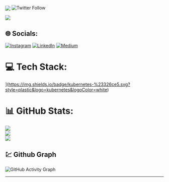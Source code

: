 
<img src = "https://raw.githubusercontent.com/thompsonemerson/thompsonemerson/master/cover-thompson.png" align = "center"></img>
![Twitter Follow](https://img.shields.io/twitter/follow/anaskhan_28?style=social) 

![](https://quotes-github-readme.vercel.app/api?type=horizontal&theme=skin)




## 🌐 Socials:
[![Instagram](https://img.shields.io/badge/Instagram-%23E4405F.svg?logo=Instagram&logoColor=white)](https://instagram.com/https://instagram.com/anaskhan.28) [![LinkedIn](https://img.shields.io/badge/LinkedIn-%230077B5.svg?logo=linkedin&logoColor=white)](https://linkedin.com/in/https://www.linkedin.com/in/anas-khan-993aa91b7/) [![Medium](https://img.shields.io/badge/Medium-12100E?logo=medium&logoColor=white)](https://medium.com/@https://medium.com/@anaskhan28)


# 💻 Tech Stack:
](https://img.shields.io/badge/kubernetes-%23326ce5.svg?style=plastic&logo=kubernetes&logoColor=white)
# 📊 GitHub Stats:
![](https://github-readme-stats.vercel.app/api?username=anaskhan28&theme=radical&hide_border=true&include_all_commits=true&count_private=false)<br/>
![](https://github-readme-streak-stats.herokuapp.com/?user=anaskhan28&theme=radical&hide_border=true)<br/>
![](https://github-readme-stats.vercel.app/api/top-langs/?username=anaskhan28&theme=radical&hide_border=true&include_all_commits=true&count_private=false&layout=compact)
## 💹 Github Graph
![GitHub Activity Graph](https://activity-graph.herokuapp.com/graph?username=anaskhan28&bg_color=000000&color=4fff67&line=4fff67&point=ffffff&area=true&hide_border=true)

 
---

